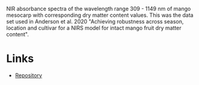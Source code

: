 NIR absorbance spectra of the wavelength range 309 - 1149 nm of mango mesocarp with corresponding dry matter 
content values. This was the data set used in Anderson et al. 2020 "Achieving robustness across season, 
location and cultivar for a NIRS model for intact mango fruit dry matter content".


# Links

* [Repository](https://github.com/spectral-datasets/mango-dmc)
